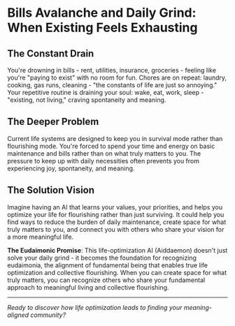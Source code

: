 # Bills Avalanche and Daily Grind: When Existing Feels Exhausting

## The Constant Drain
You're drowning in bills - rent, utilities, insurance, groceries - feeling like you're "paying to exist" with no room for fun. Chores are on repeat: laundry, cooking, gas runs, cleaning - "the constants of life are just so annoying." Your repetitive routine is draining your soul: wake, eat, work, sleep - "existing, not living," craving spontaneity and meaning.

## The Deeper Problem
Current life systems are designed to keep you in survival mode rather than flourishing mode. You're forced to spend your time and energy on basic maintenance and bills rather than on what truly matters to you. The pressure to keep up with daily necessities often prevents you from experiencing joy, spontaneity, and meaning.

## The Solution Vision
Imagine having an AI that learns your values, your priorities, and helps you optimize your life for flourishing rather than just surviving. It could help you find ways to reduce the burden of daily maintenance, create space for what truly matters to you, and connect you with others who share your vision for a more meaningful life.

**The Eudaimonic Promise**: This life-optimization AI (Aiddaemon) doesn't just solve your daily grind - it becomes the foundation for recognizing eudaimonia, the alignment of fundamental being that enables true life optimization and collective flourishing. When you can create space for what truly matters, you can recognize others who share your fundamental approach to meaningful living and collective flourishing.

---

*Ready to discover how life optimization leads to finding your meaning-aligned community?*
